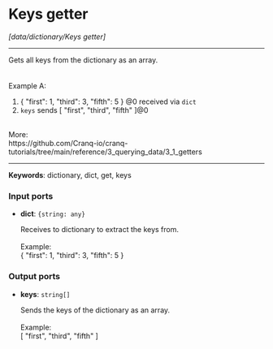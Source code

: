 # Keys getter

_[data/dictionary/Keys getter]_

---

Gets all keys from the dictionary as an array.<br>
<br>
<br>
Example A:<br>
1. { "first": 1, "third": 3, "fifth": 5 } @0 received via `dict`<br>
2. `keys` sends  [ "first", "third", "fifth" ]@0<br>
<br>
More:<br>
https://github.com/Cranq-io/cranq-tutorials/tree/main/reference/3_querying_data/3_1_getters<br>

---

__Keywords__: dictionary, dict, get, keys

### Input ports

* __dict__: ` {string: any} `


    Receives to dictionary to extract the keys from.<br>
    <br>
    Example:<br>
    { "first": 1, "third": 3, "fifth": 5 } <br>

### Output ports

* __keys__: ` string[] `


    Sends the keys of the dictionary as an array.<br>
    <br>
    Example:<br>
    [ "first", "third", "fifth" ]<br>

